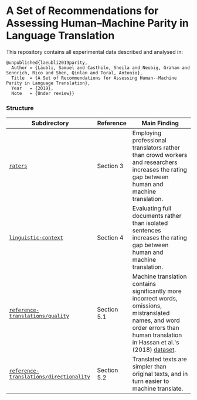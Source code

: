 # A Set of Recommendations for Assessing Human–Machine Parity in Language Translation

This repository contains all experimental data described and analysed in:

```TeX
@unpublished{laeubli2019parity,
  Author = {Läubli, Samuel and Casthilo, Sheila and Neubig, Graham and Sennrich, Rico and Shen, Qinlan and Toral, Antonio},
  Title  = {A Set of Recommendations for Assessing Human--Machine Parity in Language Translation},
  Year   = {2019},
  Note   = {Under review}}
```

### Structure

| Subdirectory                                                                               | Reference   | Main Finding                                                                                                                                                                                                                 |
|--------------------------------------------------------------------------------------------|-------------|------------------------------------------------------------------------------------------------------------------------------------------------------------------------------------------------------------------------------|
| [`raters`](raters/README.md)                                                               | Section 3   | Employing professional translators rather than crowd workers and researchers increases the rating gap between human and machine translation.                                                                                 |
| [`linguistic-context`](linguistic-context/README.md)                                       | Section 4   | Evaluating full documents rather than isolated sentences increases the rating gap between human and machine translation.                                                                                                     |
| [`reference-translations/quality`](reference-translations/quality/README.md)               | Section 5.1 | Machine translation contains significantly more incorrect words, omissions, mistranslated names, and word order errors than human translation in Hassan et al.'s (2018) [dataset](http://aka.ms/Translator-HumanParityData). |
| [`reference-translations/directionality`](reference-translations/directionality/README.md) | Section 5.2 | Translated texts are simpler than original texts, and in turn easier to machine translate.                                                                                                                                   |
